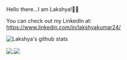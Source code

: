 Hello there...I am Lakshya!👋👋

You can check out my LinkedIn at:
https://www.linkedin.com/in/lakshyakumar24/

![Lakshya's github stats](https://github-readme-stats.vercel.app/api?username=kumarlakshya24&theme=calm&show_icons=true)

<a href="https://github.com/kumarlakshya24/kumarlakshya24">
  <img align="center" src="https://github-readme-stats.vercel.app/api/pin/?username=kumarlakshya24&theme=calm&show_icons=true&repo=Data-Science-Projects" />
</a>
<a href="https://github.com/kumarlakshya24/kumarlakshya24">
  <img align="center" src="https://github-readme-stats.vercel.app/api/pin/?username=kumarlakshya24&theme=calm&show_icons=true&repo=INFO6205-Algorithms" />
</a>
